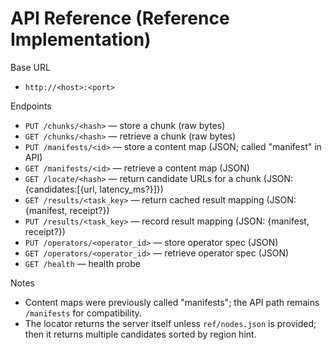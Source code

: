 # API Reference (Reference Implementation)

Base URL
- `http://<host>:<port>`

Endpoints
- `PUT /chunks/<hash>` — store a chunk (raw bytes)
- `GET /chunks/<hash>` — retrieve a chunk (raw bytes)
- `PUT /manifests/<id>` — store a content map (JSON; called "manifest" in API)
- `GET /manifests/<id>` — retrieve a content map (JSON)
- `GET /locate/<hash>` — return candidate URLs for a chunk (JSON: {candidates:[{url, latency_ms?}]})
- `GET /results/<task_key>` — return cached result mapping (JSON: {manifest, receipt?})
- `PUT /results/<task_key>` — record result mapping (JSON: {manifest, receipt?})
- `PUT /operators/<operator_id>` — store operator spec (JSON)
- `GET /operators/<operator_id>` — retrieve operator spec (JSON)
- `GET /health` — health probe

Notes
- Content maps were previously called "manifests"; the API path remains `/manifests` for compatibility.
- The locator returns the server itself unless `ref/nodes.json` is provided; then it returns multiple candidates sorted by region hint.

